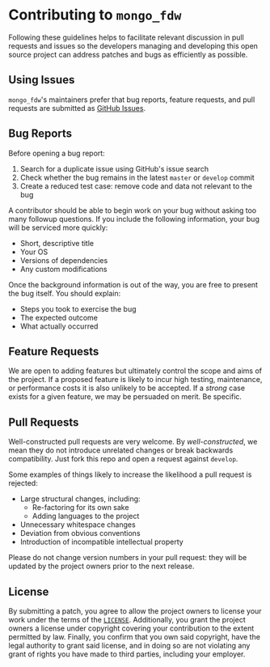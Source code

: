 Contributing to `mongo_fdw`
===========================

Following these guidelines helps to facilitate relevant discussion in
pull requests and issues so the developers managing and developing this
open source project can address patches and bugs as efficiently as
possible.


Using Issues
------------

`mongo_fdw`'s maintainers prefer that bug reports, feature requests, and
pull requests are submitted as [GitHub Issues][1].


Bug Reports
-----------

Before opening a bug report:

  1. Search for a duplicate issue using GitHub's issue search
  2. Check whether the bug remains in the latest `master` or `develop`
     commit
  3. Create a reduced test case: remove code and data not relevant to
     the bug

A contributor should be able to begin work on your bug without asking
too many followup questions. If you include the following information,
your bug will be serviced more quickly:

  * Short, descriptive title
  * Your OS
  * Versions of dependencies
  * Any custom modifications

Once the background information is out of the way, you are free to
present the bug itself. You should explain:

  * Steps you took to exercise the bug
  * The expected outcome
  * What actually occurred


Feature Requests
----------------

We are open to adding features but ultimately control the scope and aims
of the project. If a proposed feature is likely to incur high testing,
maintenance, or performance costs it is also unlikely to be accepted.
If a _strong_ case exists for a given feature, we may be persuaded on
merit. Be specific.


Pull Requests
-------------

Well-constructed pull requests are very welcome. By _well-constructed_,
we mean they do not introduce unrelated changes or break backwards
compatibility. Just fork this repo and open a request against `develop`.

Some examples of things likely to increase the likelihood a pull request
is rejected:

  * Large structural changes, including:
    * Re-factoring for its own sake
	* Adding languages to the project
  * Unnecessary whitespace changes
  * Deviation from obvious conventions
  * Introduction of incompatible intellectual property

Please do not change version numbers in your pull request: they will be
updated by the project owners prior to the next release.


License
-------

By submitting a patch, you agree to allow the project owners to license
your work under the terms of the [`LICENSE`][2]. Additionally, you grant
the project owners a license under copyright covering your contribution
to the extent permitted by law. Finally, you confirm that you own said
copyright, have the legal authority to grant said license, and in doing
so are not violating any grant of rights you have made to third parties,
including your employer.

[1]: https://github.com/EnterpriseDB/mongo_fdw/issues
[2]: LICENSE

